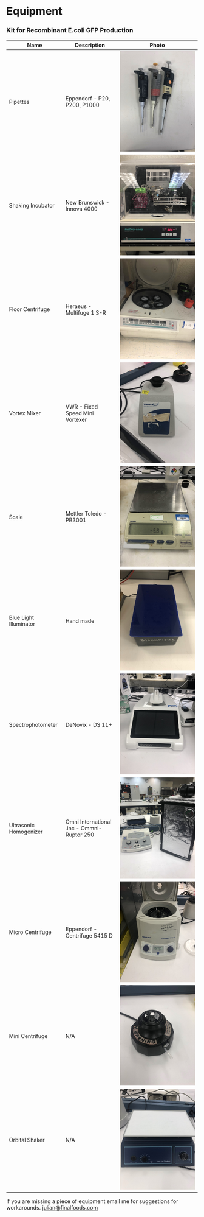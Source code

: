 # Equipment
### Kit for Recombinant E.coli GFP Production

Name | Description | Photo
-------------- | ----------- | ----------
Pipettes | Eppendorf - P20, P200, P1000 | ![](/images/equipment/Pipettes.jpg)
Shaking Incubator | New Brunswick - Innova 4000 | ![](/images/equipment/ShakingIncubator.jpg)
Floor Centrifuge | Heraeus - Multifuge 1 S-R | ![](/images/equipment/Centrifuge.jpg)
Vortex Mixer | VWR - Fixed Speed Mini Vortexer | ![](/images/equipment/VortexMixer.jpg)
Scale | Mettler Toledo - PB3001 | ![](/images/equipment/Scale.jpg)
Blue Light Illuminator | Hand made | ![](/images/equipment/BlueLight.jpg)
Spectrophotometer | DeNovix - DS 11+ | ![](/images/equipment/DeNovixSpectrophotometer.jpg)
Ultrasonic Homogenizer | Omni International .inc - Ommni-Ruptor 250 | ![](/images/equipment/Ultrasonic.jpg)
Micro Centrifuge | Eppendorf - Centrifuge 5415 D | ![](/images/equipment/MicroCentrifuge.jpg)
Mini Centrifuge | N/A | ![](/images/equipment/TapFuge.jpg)
Orbital Shaker  | N/A | ![](/images/equipment/OrbitalShaker.jpg)

If you are missing a piece of equipment email me for suggestions for workarounds. julian@finalfoods.com
